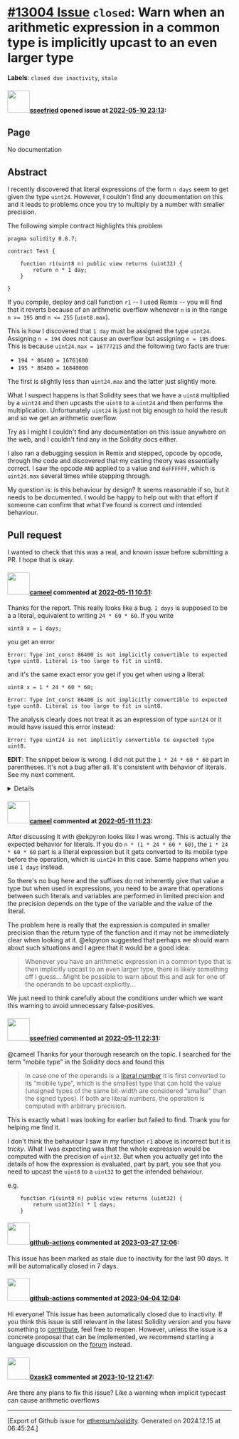 # [\#13004 Issue](https://github.com/ethereum/solidity/issues/13004) `closed`: Warn when an arithmetic expression in a common type is implicitly upcast to an even larger type
**Labels**: `closed due inactivity`, `stale`


#### <img src="https://avatars.githubusercontent.com/u/121262?u=10ef62e216da3c7bcb23329b488f03006a8edd2e&v=4" width="50">[sseefried](https://github.com/sseefried) opened issue at [2022-05-10 23:13](https://github.com/ethereum/solidity/issues/13004):

## Page

No documentation

## Abstract

I recently discovered that literal expressions of the form `n days` seem to get given the type `uint24`. However, I couldn't find any documentation on this and it leads to problems once you try to multiply by a number with smaller precision.

The following simple contract highlights this problem

```sol
pragma solidity 0.8.7;

contract Test {

    function r1(uint8 n) public view returns (uint32) {
        return n * 1 day; 
    }

}
```

If you compile, deploy and call function `r1` -- I used Remix -- you will find that it reverts because of an arithmetic overflow whenever `n` is in the range `n >= 195` and `n <= 255` (`uint8.max`). 

This is how I discovered that `1 day` must be assigned the type `uint24`.  Assigning `n = 194` does not cause an overflow but assigning `n = 195` does. This is because `uint24.max = 16777215` and the following two facts are true:

- `194 * 86400 = 16761600`
- `195 * 86400 = 16848000`

The first is slightly less than `uint24.max` and the latter just slightly more.

What I suspect happens is that Solidity sees that we have a `uint8` multiplied by a `uint24` and then upcasts the `uint8` to a `uint24` and then performs the multiplication. Unfortunately `uint24` is just not big enough to hold the result and so we get an arithmetic overflow. 

Try as I might I couldn't find any documentation on this issue anywhere on the web, and I couldn't find any in the Solidity docs either.

I also ran a debugging session in Remix and stepped, opcode by opcode, through the code and discovered that my casting theory was essentially correct. I saw the opcode `AND` applied to a value and `0xFFFFFF`, which is `uint24.max` several times while stepping through.

My question is: is this behaviour by design? It seems reasonable if so, but it needs to be documented. I would be happy to help out with that effort if someone can confirm that what I've found is correct _and_ intended behaviour. 


## Pull request

I wanted to check that this was a real, and known issue before submitting a PR. I hope that is okay.


#### <img src="https://avatars.githubusercontent.com/u/137030?v=4" width="50">[cameel](https://github.com/cameel) commented at [2022-05-11 10:51](https://github.com/ethereum/solidity/issues/13004#issuecomment-1123569329):

Thanks for the report. This really looks like a bug. `1 days` is supposed to be a a literal, equivalent to writing `24 * 60 * 60`. If you write
```solidity
uint8 x = 1 days;
```
you get an error
```
Error: Type int_const 86400 is not implicitly convertible to expected type uint8. Literal is too large to fit in uint8.
```
and it's the same exact error you get if you get when using a literal:
```solidity
uint8 x = 1 * 24 * 60 * 60;
```
```
Error: Type int_const 86400 is not implicitly convertible to expected type uint8. Literal is too large to fit in uint8.
```
The analysis clearly does not treat it as an expression of type `uint24` or it would have issued this error instead:
```
Error: Type uint24 is not implicitly convertible to expected type uint8.
```

**EDIT**: The snippet below is wrong. I did not put the `1 * 24 * 60 * 60` part in parentheses. It's not a bug after all. It's consistent with behavior of literals. See my next comment.
<details>

~I think that the analysis is right and it's the codegen that incorrectly treats is as `uint24`. Combined with `unchecked` it can lead to incorrect calculation results. For example in the code below `f1()` returns 163 while `f2()` returns 2 because the value is calculated within different types.~

```solidity
contract Test {
    function f1() public view returns (uint) {
        uint8 n = 195;
        unchecked {
            return (2 * n * 1 days) / (n * 1 days);
        }
    }

    function f2() public view returns (uint) {
        uint8 n = 195;
        unchecked {
            return (2 * n * 1 * 24 * 60 * 60) / (n * 1 * 24 * 60 * 60);
        }
    }

    function test() public view {
        assert(f1() == f2());
    }
}
```

</details>

#### <img src="https://avatars.githubusercontent.com/u/137030?v=4" width="50">[cameel](https://github.com/cameel) commented at [2022-05-11 11:23](https://github.com/ethereum/solidity/issues/13004#issuecomment-1123604363):

After discussing it with @ekpyron looks like I was wrong. This is actually the expected behavior for literals. If you do `n * (1 * 24 * 60 * 60)`, the `1 * 24 * 60 * 60` part is a literal expression but it gets converted to its mobile type before the operation, which is `uint24` in this case. Same happens when you use `1 days` instead.

So there's no bug here and the suffixes do not inherently give that value a type but when used in expressions, you need to be aware that operations between such literals and variables are performed in limited precision and the precision depends on the type of the variable and the value of the literal.

The problem here is really that the expression is computed in smaller precision than the return type of the function and it may not be immediately clear when looking at it. @ekpyron suggested that perhaps we should warn about such situations and I agree that it would be a good idea:
> Whenever you have an arithmetic expression in a common type that is then implicitly upcast to an even larger type, there is likely something off I guess...
> Might be possible to warn about this and ask for one of the operands to be upcast explicitly...

We just need to think carefully about the conditions under which we want this warning to avoid unnecessary false-positives.

#### <img src="https://avatars.githubusercontent.com/u/121262?u=10ef62e216da3c7bcb23329b488f03006a8edd2e&v=4" width="50">[sseefried](https://github.com/sseefried) commented at [2022-05-11 22:31](https://github.com/ethereum/solidity/issues/13004#issuecomment-1124353590):

@cameel Thanks for your thorough research on the topic. I searched for the term "mobile type" in the Solidity docs and found this

> In case one of the operands is a [literal number](https://docs.soliditylang.org/en/v0.8.12/types.html#rational-literals) it is first converted to its “mobile type”, which is the smallest type that can hold the value (unsigned types of the same bit-width are considered “smaller” than the signed types). If both are literal numbers, the operation is computed with arbitrary precision.

This is exactly what I was looking for earlier but failed to find. Thank you for helping me find it.

I don't think the behaviour I saw in my function `r1` above is incorrect but it is _tricky_. What I was expecting was that the whole expression would be computed with the precision of `uint32`. But when you actually get into the details of how the expression is evaluated, part by part, you see that you need to upcast the `uint8` to a `uint32` to get the intended behaviour. 

e.g.
```sol
    function r1(uint8 n) public view returns (uint32) {
        return uint32(n) * 1 days; 
    }
```

#### <img src="https://avatars.githubusercontent.com/in/15368?v=4" width="50">[github-actions](https://github.com/apps/github-actions) commented at [2023-03-27 12:06](https://github.com/ethereum/solidity/issues/13004#issuecomment-1485026891):

This issue has been marked as stale due to inactivity for the last 90 days.
It will be automatically closed in 7 days.

#### <img src="https://avatars.githubusercontent.com/in/15368?v=4" width="50">[github-actions](https://github.com/apps/github-actions) commented at [2023-04-04 12:04](https://github.com/ethereum/solidity/issues/13004#issuecomment-1495855931):

Hi everyone! This issue has been automatically closed due to inactivity.
If you think this issue is still relevant in the latest Solidity version and you have something to [contribute](https://docs.soliditylang.org/en/latest/contributing.html), feel free to reopen.
However, unless the issue is a concrete proposal that can be implemented, we recommend starting a language discussion on the [forum](https://forum.soliditylang.org) instead.

#### <img src="https://avatars.githubusercontent.com/u/76556605?v=4" width="50">[0xask3](https://github.com/0xask3) commented at [2023-10-12 21:47](https://github.com/ethereum/solidity/issues/13004#issuecomment-1760408023):

Are there any plans to fix this issue? Like a warning when implicit typecast can cause arithmetic overflows


-------------------------------------------------------------------------------



[Export of Github issue for [ethereum/solidity](https://github.com/ethereum/solidity). Generated on 2024.12.15 at 06:45:24.]
